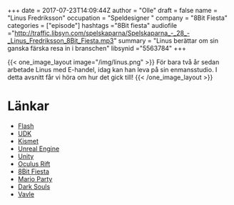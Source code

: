 +++
date = 2017-07-23T14:09:44Z
author = "Olle"
draft = false
name = "Linus Fredriksson"
occupation = "Speldesigner "
company = "8Bit Fiesta"
categories = ["episode"]
hashtags ="8Bit fiesta"
audiofile ="http://traffic.libsyn.com/spelskaparna/Spelskaparna_-_28_-_Linus_Fredriksson_8Bit_Fiesta.mp3"
summary = "Linus berättar om sin ganska färska resa in i branschen"
libsynid ="5563784"
+++

{{< one_image_layout image="/img/linus.png" >}}
För bara två år sedan arbetade Linus med E-handel, idag kan han leva på
sin enmansstudio. I detta avsnitt får vi höra om hur det gick till!
{{< /one_image_layout >}}


# Länkar
* [Flash](https://en.wikipedia.org/wiki/Adobe_Flash)
* [UDK](https://en.wikipedia.org/wiki/Unreal_Engine#Unreal_Development_Kit)
* [Kismet](https://docs.unrealengine.com/udk/Three/KismetUserGuide.html)
* [Unreal Engine](https://www.unrealengine.com/what-is-unreal-engine-4)
* [Unity](https://unity3d.com/)
* [Oculus Rift](https://www.oculus.com/rift/)
* [8Bit Fiesta](https://www.youtube.com/watch?v=qFf6BZUPwJg)
* [Mario Party](https://www.youtube.com/watch?v=L69Z39bgdU4)
* [Dark Souls](https://www.youtube.com/watch?v=9IbPrk-yuts)
* [Vavle](http://www.valvesoftware.com/)
